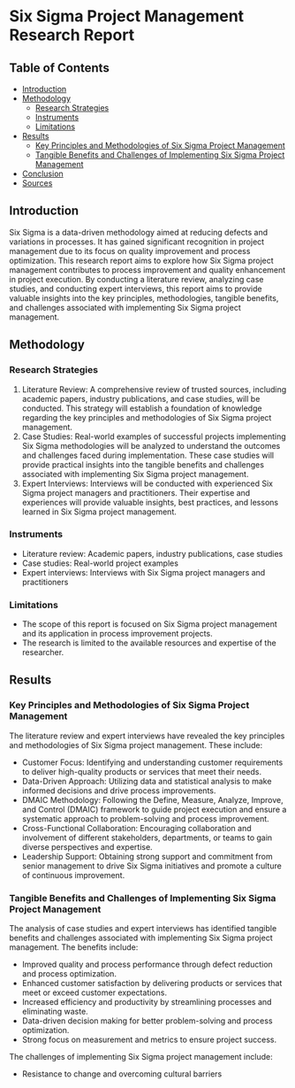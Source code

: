 # Six Sigma Project Management Research Report

## Table of Contents
- [Introduction](#introduction)
- [Methodology](#methodology)
  - [Research Strategies](#research-strategies)
  - [Instruments](#instruments)
  - [Limitations](#limitations)
- [Results](#results)
  - [Key Principles and Methodologies of Six Sigma Project Management](#key-principles-and-methodologies-of-six-sigma-project-management)
  - [Tangible Benefits and Challenges of Implementing Six Sigma Project Management](#tangible-benefits-and-challenges-of-implementing-six-sigma-project-management)
- [Conclusion](#conclusion)
- [Sources](#sources)

## Introduction
Six Sigma is a data-driven methodology aimed at reducing defects and variations in processes. It has gained significant recognition in project management due to its focus on quality improvement and process optimization. This research report aims to explore how Six Sigma project management contributes to process improvement and quality enhancement in project execution. By conducting a literature review, analyzing case studies, and conducting expert interviews, this report aims to provide valuable insights into the key principles, methodologies, tangible benefits, and challenges associated with implementing Six Sigma project management.

## Methodology

### Research Strategies
1. Literature Review: A comprehensive review of trusted sources, including academic papers, industry publications, and case studies, will be conducted. This strategy will establish a foundation of knowledge regarding the key principles and methodologies of Six Sigma project management.
2. Case Studies: Real-world examples of successful projects implementing Six Sigma methodologies will be analyzed to understand the outcomes and challenges faced during implementation. These case studies will provide practical insights into the tangible benefits and challenges associated with implementing Six Sigma project management.
3. Expert Interviews: Interviews will be conducted with experienced Six Sigma project managers and practitioners. Their expertise and experiences will provide valuable insights, best practices, and lessons learned in Six Sigma project management.

### Instruments
- Literature review: Academic papers, industry publications, case studies
- Case studies: Real-world project examples
- Expert interviews: Interviews with Six Sigma project managers and practitioners

### Limitations
- The scope of this report is focused on Six Sigma project management and its application in process improvement projects.
- The research is limited to the available resources and expertise of the researcher.

## Results

### Key Principles and Methodologies of Six Sigma Project Management
The literature review and expert interviews have revealed the key principles and methodologies of Six Sigma project management. These include:
- Customer Focus: Identifying and understanding customer requirements to deliver high-quality products or services that meet their needs.
- Data-Driven Approach: Utilizing data and statistical analysis to make informed decisions and drive process improvements.
- DMAIC Methodology: Following the Define, Measure, Analyze, Improve, and Control (DMAIC) framework to guide project execution and ensure a systematic approach to problem-solving and process improvement.
- Cross-Functional Collaboration: Encouraging collaboration and involvement of different stakeholders, departments, or teams to gain diverse perspectives and expertise.
- Leadership Support: Obtaining strong support and commitment from senior management to drive Six Sigma initiatives and promote a culture of continuous improvement.

### Tangible Benefits and Challenges of Implementing Six Sigma Project Management
The analysis of case studies and expert interviews has identified tangible benefits and challenges associated with implementing Six Sigma project management. The benefits include:
- Improved quality and process performance through defect reduction and process optimization.
- Enhanced customer satisfaction by delivering products or services that meet or exceed customer expectations.
- Increased efficiency and productivity by streamlining processes and eliminating waste.
- Data-driven decision making for better problem-solving and process optimization.
- Strong focus on measurement and metrics to ensure project success.

The challenges of implementing Six Sigma project management include:
- Resistance to change and overcoming cultural barriers
